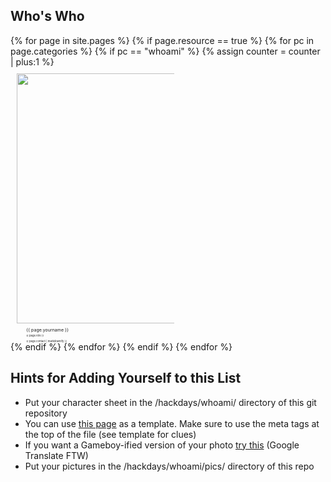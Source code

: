 <style type="text/css">
.container {
  margin: 0 auto;
  max-width: 1200px;
  padding: 0 1rem;
  position: absolute;
}
.responsive-image {
  max-width: 100%;
  width: 400px;
  padding: 10px;
}
.cell img {
  display: block;
  position: relative;
  z-index: -1;
}

@media screen and (min-width: 600px) {
  .grid {
    display: flex;
    flex-wrap: wrap;
    flex-direction: row;
  }
  .cell {
    width: 50%;
  }
}

@media screen and (min-width: 1000px) {
  .cell {
    width: calc(100% / 6);
  }
}

.cell img {
	-webkit-transform: scale(1);
	transform: scale(1);
	-webkit-transition: .3s ease-in-out;
	transition: .3s ease-in-out;
}
.cell:hover img {
	-webkit-transform: scale(1.3);
	transform: scale(1.3);
}
.cell div.background {
  background: #CCC;
  filter: alpha(opacity=60);
  -moz-opacity: 0.6;
  opacity: 0.6;
  top: -15%;
  left: 60%;
  height: 20%;
  width: 100%;
}
.cell div.label {
  position: relative;
  /* top: -15%; */
  left: 60%;
  transform: translate(-50%, -50%);
}
.cell div.name {
  font-size: 50%;
}
.cell div.role, div.contact {
  font-size: 30%;
}
.cell div.contact {
  top: 1%;
}
</style>

<section class="nes-container t-grey with-title">
  <h2 class="title tred">Who's Who</h2>
    <div class="gallery">
      <div class="grid">
      {% for page in site.pages %}
        {% if page.resource == true %}
          {% for pc in page.categories %}
            {% if pc == "whoami" %}
              {% assign counter = counter | plus:1 %}
        <div class="cell">
          <a href="/hackdays{{ page.url }}">
            <img src="/hackdays/whoami/pics/{{ page.name | replace:'.md','.png' }}" class="responsive-image"/>
          </a>
          <!-- <div class="background"></div> -->
          <div class="label name">{{ page.yourname }}</div>
          <div class="label role">{{ page.role }}</div>
          <div class="label contact">{{ page.contact | markdownify }}</div>
        </div>
            {% endif %}   <!-- cat-match-p -->
          {% endfor %}  <!-- page-category -->
        {% endif %}   <!-- resource-p -->
      {% endfor %}  <!-- page -->
      </div>
    </div>

</section>

<i class="nes-charmander"></i>

<section class="nes-container t-grey with-title">
  <h2 class="title tred">Hints for Adding Yourself to this List</h2>

  <ul class="nes-list is-disc">
    <li>Put your character sheet in the /hackdays/whoami/ directory of this git repository</li>
    <li>You can use <a href="/hackdays/whoami/marcello">this page</a> as a template. Make sure to use the meta tags at the top of the file (see template for clues)</li>
    <li>If you want a Gameboy-ified version of your photo <a href="http://yrlab.zatunen.com/webgl/gbpic/gbpic.html">try this</a> (Google Translate FTW)</li>
    <li>Put your pictures in the /hackdays/whoami/pics/ directory of this repo</li>
  </ul>
</section>
